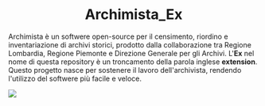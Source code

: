<h1 align="center"> Archimista_Ex </h1>
<p>
  Archimista è un softwere open-source per il censimento, riordino e inventariazione di archivi storici, prodotto dalla collaborazione tra Regione Lombardia, Regione Piemonte e Direzione Generale per gli Archivi.
  L'<b>Ex</b> nel nome di questa repository è un troncamento della parola inglese <b>extension</b>.
  Questo progetto nasce per sostenere il lavoro dell'archivista, rendendo l'utilizzo del softwere più facile e veloce.

<a href="https://colab.research.google.com/github/GuerrSim96/Archimista_Ex/blob/main/compilatore.ipynb"><img src="https://img.shields.io/badge/Compilatore-burlywood?logo=files&labelColor=gray"></a>
</p>
